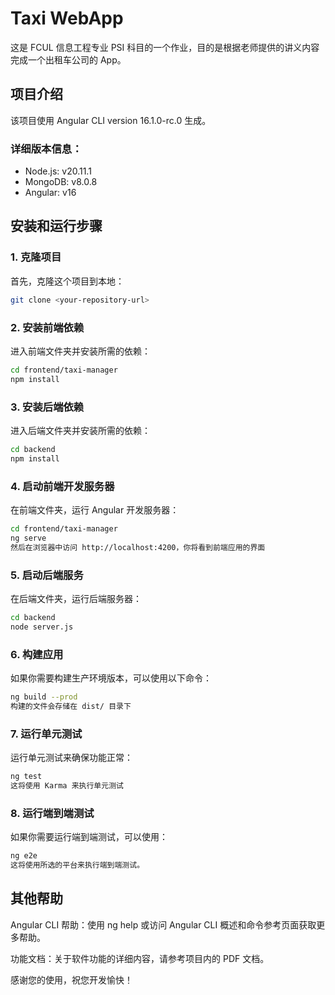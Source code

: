 # Taxi WebApp

这是 FCUL 信息工程专业 PSI 科目的一个作业，目的是根据老师提供的讲义内容完成一个出租车公司的 App。

## 项目介绍
该项目使用 Angular CLI version 16.1.0-rc.0 生成。

### 详细版本信息：
- Node.js: v20.11.1
- MongoDB: v8.0.8
- Angular: v16

## 安装和运行步骤

### 1. 克隆项目
首先，克隆这个项目到本地：

```bash
git clone <your-repository-url>
```

### 2. 安装前端依赖
进入前端文件夹并安装所需的依赖：

```bash
cd frontend/taxi-manager
npm install
```

### 3. 安装后端依赖
进入后端文件夹并安装所需的依赖：

```bash
cd backend
npm install
```

### 4. 启动前端开发服务器
在前端文件夹，运行 Angular 开发服务器：

```bash
cd frontend/taxi-manager
ng serve
然后在浏览器中访问 http://localhost:4200，你将看到前端应用的界面
```

### 5. 启动后端服务
在后端文件夹，运行后端服务器：

```bash
cd backend
node server.js
```

### 6. 构建应用
如果你需要构建生产环境版本，可以使用以下命令：

```bash
ng build --prod
构建的文件会存储在 dist/ 目录下
```

### 7. 运行单元测试
运行单元测试来确保功能正常：

```bash
ng test
这将使用 Karma 来执行单元测试
```

### 8. 运行端到端测试
如果你需要运行端到端测试，可以使用：

```bash
ng e2e
这将使用所选的平台来执行端到端测试。
```
## 其他帮助
Angular CLI 帮助：使用 ng help 或访问 Angular CLI 概述和命令参考页面获取更多帮助。

功能文档：关于软件功能的详细内容，请参考项目内的 PDF 文档。

感谢您的使用，祝您开发愉快！
